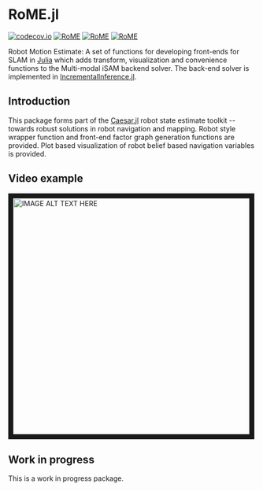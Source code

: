 # RoME.jl

[![codecov.io](https://codecov.io/github/dehann/RoME.jl/coverage.svg?branch=master)](https://codecov.io/github/dehann/RoME.jl?branch=master)
[![RoME](http://pkg.julialang.org/badges/RoME_0.4.svg)](http://pkg.julialang.org/?pkg=RoME&ver=0.4)
[![RoME](http://pkg.julialang.org/badges/RoME_0.5.svg)](http://pkg.julialang.org/?pkg=RoME&ver=0.5)
[![RoME](http://pkg.julialang.org/badges/RoME_0.6.svg)](http://pkg.julialang.org/?pkg=RoME&ver=0.6)


Robot Motion Estimate: A set of functions for developing front-ends for SLAM in [Julia](www.julialang.org) which adds transform, visualization and convenience functions to the Multi-modal iSAM backend solver. The back-end solver is implemented in [IncrementalInference.jl](https://github.com/dehann/IncrementalInference.jl).

## Introduction

This package forms part of the [Caesar.jl](https://github.com/dehann/Caesar.jl) robot state estimate toolkit -- towards robust solutions in robot navigation and mapping. Robot style wrapper function and front-end factor graph generation functions are provided. Plot based visualization of robot belief based navigation variables is provided.

## Video example

<a href="https://vimeo.com/190052649" target="_blank"><img src="https://raw.githubusercontent.com/dehann/IncrementalInference.jl/master/doc/images/mmisamvid01.gif" alt="IMAGE ALT TEXT HERE" width="480" border="10" /></a>

## Work in progress

This is a work in progress package.
